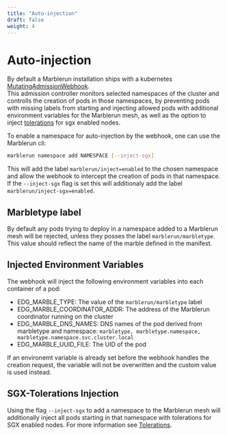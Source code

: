 ```yaml
---
title: "Auto-injection"
draft: false
weight: 4
---
```

# Auto-injection

By default a Marblerun installation ships with a kubernetes [MutatingAdmissionWebhook](https://kubernetes.io/docs/reference/access-authn-authz/admission-controllers/#mutatingadmissionwebhook). <br>
This admission controller monitors selected namespaces of the cluster and controlls the creation of pods in those namespaces, by preventing pods with missing labels from starting and injecting allowed pods with additional environment variables for the Marblerun mesh, as well as the option to inject [tolerations](https://kubernetes.io/docs/concepts/scheduling-eviction/taint-and-toleration/) for sgx enabled nodes.

To enable a namespace for auto-injection by the webhook, one can use the Marblerun cli:

```bash
marblerun namespace add NAMESPACE [--inject-sgx]
```

This will add the label `marblerun/inject=enabled` to the chosen namespace and allow the webhook to intercept the creation of pods in that namespace.
If the `--inject-sgx` flag is set this will additionaly add the label `marblerun/inject-sgx=enabled`.

##  Marbletype label

By default any pods trying to deploy in a namespace added to a Marblerun mesh will be rejected, unless they posses the label `marblerun/marbletype`.
This value should reflect the name of the marble defined in the manifest.


## Injected Environment Variables

The webhook will inject the following environment variables into each container of a pod:

*   EDG_MARBLE_TYPE:  The value of the `marblerun/marbletype` label
*   EDG_MARBLE_COORDINATOR_ADDR:  The address of the Marblerun coordinator running on the cluster
*   EDG_MARBLE_DNS_NAMES:  DNS names of the pod derived from marbletype and namespace: `marbletype, marbletype.namespace, marbletype.namespace.svc.cluster.local`
*   EDG_MARBLE_UUID_FILE:  The UID of the pod

If an environemt variable is already set before the webhook handles the creation request, the variable will not be overwritten and the custom value is used instead.

## SGX-Tolerations Injection

Using the flag `--inject-sgx` to add a namespace to the Marblerun mesh will additionally inject all pods starting in that namespace with tolerations for SGX enabled nodes. For more information see [Tolerations](https://kubernetes.io/docs/concepts/scheduling-eviction/taint-and-toleration/).
